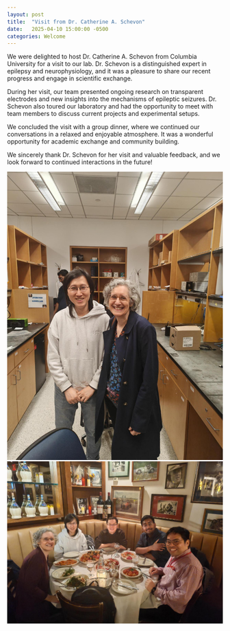 ```yaml
---
layout: post
title:  "Visit from Dr. Catherine A. Schevon"
date:   2025-04-10 15:00:00 -0500
categories: Welcome
---
```


We were delighted to host Dr. Catherine A. Schevon from Columbia University for a visit to our lab. Dr. Schevon is a distinguished expert in epilepsy and neurophysiology, and it was a pleasure to share our recent progress and engage in scientific exchange.  

During her visit, our team presented ongoing research on transparent electrodes and new insights into the mechanisms of epileptic seizures. Dr. Schevon also toured our laboratory and had the opportunity to meet with team members to discuss current projects and experimental setups.  

We concluded the visit with a group dinner, where we continued our conversations in a relaxed and enjoyable atmosphere. It was a wonderful opportunity for academic exchange and community building.  

We sincerely thank Dr. Schevon for her visit and valuable feedback, and we look forward to continued interactions in the future!  

![Lab Image](/jpgs/p-20250410-lab.jpeg)  
![Lab Image](/jpgs/p-20250410-dinner.jpeg)  



